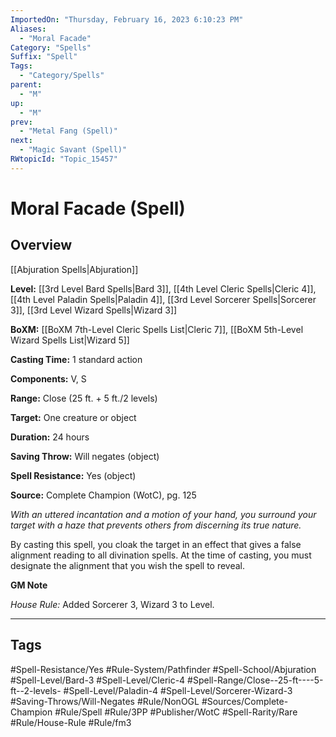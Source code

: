 ```yaml
---
ImportedOn: "Thursday, February 16, 2023 6:10:23 PM"
Aliases:
  - "Moral Facade"
Category: "Spells"
Suffix: "Spell"
Tags:
  - "Category/Spells"
parent:
  - "M"
up:
  - "M"
prev:
  - "Metal Fang (Spell)"
next:
  - "Magic Savant (Spell)"
RWtopicId: "Topic_15457"
---
```

# Moral Facade (Spell)
## Overview
[[Abjuration Spells|Abjuration]]

**Level:** [[3rd Level Bard Spells|Bard 3]], [[4th Level Cleric Spells|Cleric 4]], [[4th Level Paladin Spells|Paladin 4]], [[3rd Level Sorcerer Spells|Sorcerer 3]], [[3rd Level Wizard Spells|Wizard 3]]

**BoXM:** [[BoXM 7th-Level Cleric Spells List|Cleric 7]], [[BoXM 5th-Level Wizard Spells List|Wizard 5]]

**Casting Time:** 1 standard action

**Components:** V, S

**Range:** Close (25 ft. + 5 ft./2 levels)

**Target:** One creature or object

**Duration:** 24 hours

**Saving Throw:** Will negates (object)

**Spell Resistance:** Yes (object)

**Source:** Complete Champion (WotC), pg. 125

*With an uttered incantation and a motion of your hand, you surround your target with a haze that prevents others from discerning its true nature.*

By casting this spell, you cloak the target in an effect that gives a false alignment reading to all divination spells. At the time of casting, you must designate the alignment that you wish the spell to reveal.

**GM Note**

*House Rule:* Added Sorcerer 3, Wizard 3 to Level.


---
## Tags
#Spell-Resistance/Yes #Rule-System/Pathfinder #Spell-School/Abjuration #Spell-Level/Bard-3 #Spell-Level/Cleric-4 #Spell-Range/Close--25-ft----5-ft--2-levels- #Spell-Level/Paladin-4 #Spell-Level/Sorcerer-Wizard-3 #Saving-Throws/Will-Negates #Rule/NonOGL #Sources/Complete-Champion #Rule/Spell #Rule/3PP #Publisher/WotC #Spell-Rarity/Rare #Rule/House-Rule #Rule/fm3

